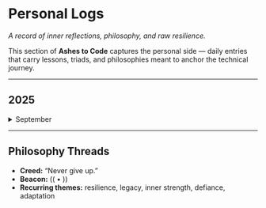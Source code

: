 # Personal Logs

_A record of inner reflections, philosophy, and raw resilience._

This section of **Ashes to Code** captures the personal side — daily entries that carry lessons, triads, and philosophies meant to anchor the technical journey.

---

## 2025

<details>
<summary>September</summary>

- [2025-09-22 — *Insanity*](2025-09-22.md)
- [2025-09-23 — *We Do Recover*](2025-09-23.md)
- [2025-09-24 — *Fatherhood*](2025-09-24.md)
- [2025-09-25 — *Bushido / Psychology / Spirituality / Integration*](2025-09-25.md)
- [2025-09-26 — *The Shadow / Sun Tzu / Be Water*](2025-09-26.md)
- [2025-09-27 — *Gate Keepers / Adapt to Overcome / Courage*](2025-09-27.md)
- [2025-09-28 — *Honor / The Way / Change / Integration / Parallel / Creed Footing*](2025-09-28.md)

</details>

---

## Philosophy Threads

- **Creed:** “Never give up.”  
- **Beacon:** (( • ))  
- **Recurring themes:** resilience, legacy, inner strength, defiance, adaptation
